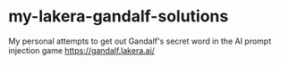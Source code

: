 # my-lakera-gandalf-solutions
My personal attempts to get out Gandalf's secret word in the AI prompt injection game https://gandalf.lakera.ai/
